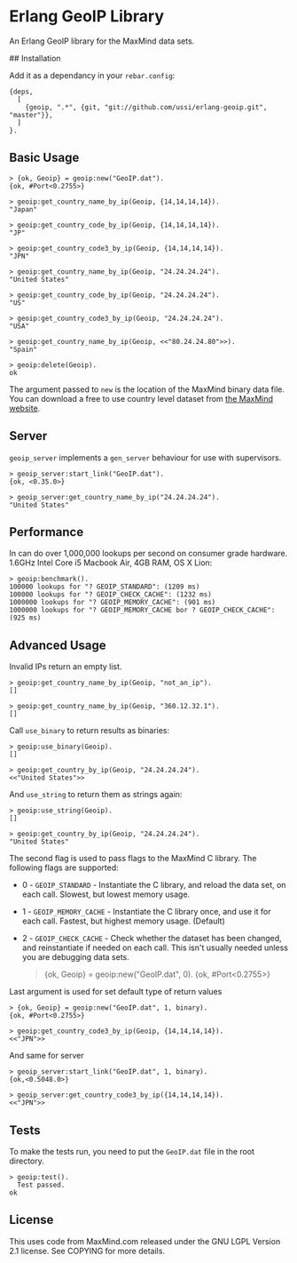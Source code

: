 # Erlang GeoIP Library

An Erlang GeoIP library for the MaxMind data sets.

## Installation

Add it as a dependancy in your `rebar.config`:

    {deps,
      [
        {geoip, ".*", {git, "git://github.com/ussi/erlang-geoip.git", "master"}},
      ]
    }.

## Basic Usage

    > {ok, Geoip} = geoip:new("GeoIP.dat").
    {ok, #Port<0.2755>}

    > geoip:get_country_name_by_ip(Geoip, {14,14,14,14}). 
    "Japan"

    > geoip:get_country_code_by_ip(Geoip, {14,14,14,14}). 
    "JP"

    > geoip:get_country_code3_by_ip(Geoip, {14,14,14,14}). 
    "JPN"

    > geoip:get_country_name_by_ip(Geoip, "24.24.24.24").
    "United States"

    > geoip:get_country_code_by_ip(Geoip, "24.24.24.24").
    "US"

    > geoip:get_country_code3_by_ip(Geoip, "24.24.24.24").
    "USA"

    > geoip:get_country_name_by_ip(Geoip, <<"80.24.24.80">>).
    "Spain"

    > geoip:delete(Geoip).
    ok

The argument passed to `new` is the location of the MaxMind binary data file. You can download a free to use country level dataset from [the MaxMind website](http://www.maxmind.com/app/geolitecountry).

## Server

`geoip_server` implements a `gen_server` behaviour for use with supervisors.

    > geoip_server:start_link("GeoIP.dat").
    {ok, <0.35.0>}

    > geoip_server:get_country_name_by_ip("24.24.24.24").
    "United States"

## Performance

In can do over 1,000,000 lookups per second on consumer grade hardware. 1.6GHz Intel Core i5 Macbook Air, 4GB RAM, OS X Lion:

    > geoip:benchmark().
    100000 lookups for "? GEOIP_STANDARD": (1209 ms) 
    100000 lookups for "? GEOIP_CHECK_CACHE": (1232 ms) 
    1000000 lookups for "? GEOIP_MEMORY_CACHE": (901 ms) 
    1000000 lookups for "? GEOIP_MEMORY_CACHE bor ? GEOIP_CHECK_CACHE": (925 ms)

## Advanced Usage

Invalid IPs return an empty list.

    > geoip:get_country_name_by_ip(Geoip, "not_an_ip").
    []

    > geoip:get_country_name_by_ip(Geoip, "360.12.32.1").
    []

Call `use_binary` to return results as binaries:

    > geoip:use_binary(Geoip).
    []

    > geoip:get_country_by_ip(Geoip, "24.24.24.24").
    <<"United States">>

And `use_string` to return them as strings again:

    > geoip:use_string(Geoip).
    []

    > geoip:get_country_by_ip(Geoip, "24.24.24.24").
    "United States"

The second flag is used to pass flags to the MaxMind C library. The following flags are supported:

* 0 - `GEOIP_STANDARD` - Instantiate the C library, and reload the data set, on each call. Slowest, but lowest memory usage.
* 1 - `GEOIP_MEMORY_CACHE`  - Instantiate the C library once, and use it for each call. Fastest, but highest memory usage. (Default)
* 2 - `GEOIP_CHECK_CACHE`  - Check whether the dataset has been changed, and reinstantiate if needed on each call. This isn't usually needed unless you are debugging data sets.


    > {ok, Geoip} = geoip:new("GeoIP.dat", 0).
    {ok, #Port<0.2755>}

Last argument is used for set default type of return values


    > {ok, Geoip} = geoip:new("GeoIP.dat", 1, binary).
    {ok, #Port<0.2755>}

    > geoip:get_country_code3_by_ip(Geoip, {14,14,14,14}). 
    <<"JPN">>

And same for server

    > geoip_server:start_link("GeoIP.dat", 1, binary).
    {ok,<0.5048.0>}

    > geoip_server:get_country_code3_by_ip({14,14,14,14}).
    <<"JPN">>


## Tests

To make the tests run, you need to put the `GeoIP.dat` file in the root directory.

    > geoip:test().
      Test passed.
    ok

## License

This uses code from MaxMind.com released under the GNU LGPL Version 2.1 license. See COPYING for more details.
